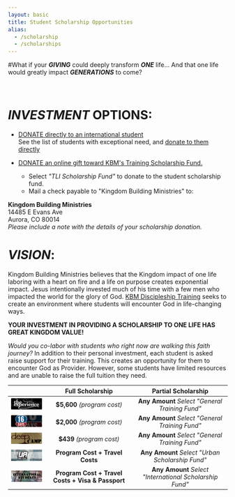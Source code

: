 ```yaml
---
layout: basic
title: Student Scholarship Opportunities
alias:
  - /scholarship
  - /scholarships
---
```

#What if your ***GIVING*** could deeply transform ***ONE*** life... And that one life would greatly impact ***GENERATIONS*** to come?  
<br/>
<br/>
# *INVESTMENT* OPTIONS:

- [DONATE directly to an international student](/scholarshipcandidates)  
See the list of students with exceptional need, and [donate to them directly](/scholarshipcandidates)

- [DONATE an online gift toward KBM's Training Scholarship Fund.](https://interland3.donorperfect.net/weblink/weblink.aspx?name=kbm&id=3)  
    - Select *"TLI Scholarship Fund"* to donate to the student scholarship fund.  
    - Mail a check payable to "Kingdom Building Ministries" to:  
    
**Kingdom Building Ministries**  
14485 E Evans Ave  
Aurora, CO 80014  
*Please include a note with the details of your scholarship donation.*  

# *VISION*:

Kingdom Building Ministries believes that the Kingdom impact of one life laboring with a heart on fire and a life on purpose creates exponential impact. Jesus intentionally invested much of his time with a few men who impacted the world for the glory of God. [KBM Discipleship Training](/training) seeks to create an environment where students will encounter God in life-changing ways.

**YOUR INVESTMENT IN PROVIDING A SCHOLARSHIP TO ONE LIFE HAS GREAT KINGDOM VALUE!**

*Would you co-labor with students who right now are walking this faith journey?* In addition to their personal investment, each student is asked raise support for their training. This creates an opportunity for them to encounter God as Provider. However, some students have limited resources and are unable to raise the full tuition they need.

|       | Full Scholarship | Partial Scholarship |
| :---: | :---: | :---: |
| <a href="/theexperience"><img src="/img/getinvolved/scholarship/the_experience_button.png"/></a> | **$5,600** *(program cost)* | **Any Amount** *Select "General Training Fund"* |
| <a href="/16days"><img src="/img/getinvolved/scholarship/16_days_button.png"/></a> | **$2,000** *(program cost)* | **Any Amount** *Select "General Training Fund"* |
| <a href="/deepcamp"><img src="/img/getinvolved/scholarship/deep_camp_button.png"/></a> | **$439** *(program cost)* | **Any Amount** *Select "General Training Fund"* |
| <a href="/urbanadvance"><img src="/img/getinvolved/scholarship/ua_button.png"/></a> | **Program Cost + Travel Costs** | **Any Amount** *Select "Urban Scholarship Fund"* |
| <a href="/scholarshipcandidates"><img src="/img/getinvolved/scholarship/international_button.png"/></a> | **Program Cost + Travel Costs + Visa & Passport** | **Any Amount** *Select "International Scholarship Fund"* |  

